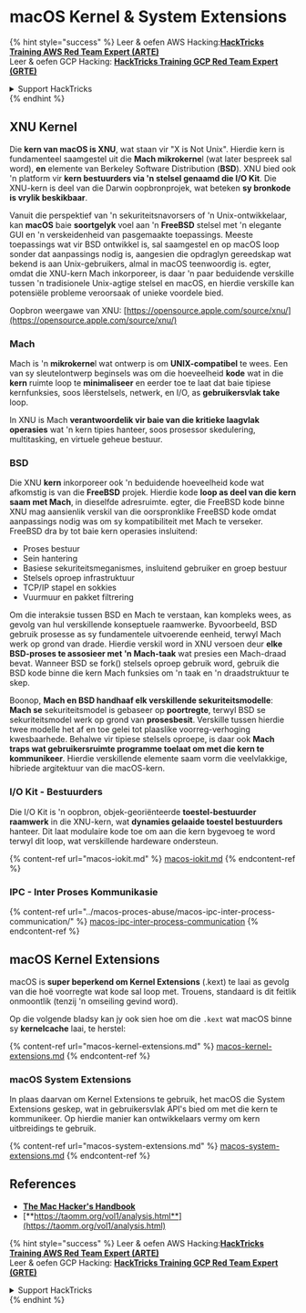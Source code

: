 # macOS Kernel & System Extensions

{% hint style="success" %}
Leer & oefen AWS Hacking:<img src="../../../.gitbook/assets/arte.png" alt="" data-size="line">[**HackTricks Training AWS Red Team Expert (ARTE)**](https://training.hacktricks.xyz/courses/arte)<img src="../../../.gitbook/assets/arte.png" alt="" data-size="line">\
Leer & oefen GCP Hacking: <img src="../../../.gitbook/assets/grte.png" alt="" data-size="line">[**HackTricks Training GCP Red Team Expert (GRTE)**<img src="../../../.gitbook/assets/grte.png" alt="" data-size="line">](https://training.hacktricks.xyz/courses/grte)

<details>

<summary>Support HackTricks</summary>

* Kyk na die [**subskripsie planne**](https://github.com/sponsors/carlospolop)!
* **Sluit aan by die** 💬 [**Discord groep**](https://discord.gg/hRep4RUj7f) of die [**telegram groep**](https://t.me/peass) of **volg** ons op **Twitter** 🐦 [**@hacktricks\_live**](https://twitter.com/hacktricks\_live)**.**
* **Deel hacking truuks deur PRs in te dien na die** [**HackTricks**](https://github.com/carlospolop/hacktricks) en [**HackTricks Cloud**](https://github.com/carlospolop/hacktricks-cloud) github repos.

</details>
{% endhint %}

## XNU Kernel

Die **kern van macOS is XNU**, wat staan vir "X is Not Unix". Hierdie kern is fundamenteel saamgestel uit die **Mach mikrokerne**l (wat later bespreek sal word), **en** elemente van Berkeley Software Distribution (**BSD**). XNU bied ook 'n platform vir **kern bestuurders via 'n stelsel genaamd die I/O Kit**. Die XNU-kern is deel van die Darwin oopbronprojek, wat beteken **sy bronkode is vrylik beskikbaar**.

Vanuit die perspektief van 'n sekuriteitsnavorsers of 'n Unix-ontwikkelaar, kan **macOS** baie **soortgelyk** voel aan 'n **FreeBSD** stelsel met 'n elegante GUI en 'n verskeidenheid van pasgemaakte toepassings. Meeste toepassings wat vir BSD ontwikkel is, sal saamgestel en op macOS loop sonder dat aanpassings nodig is, aangesien die opdraglyn gereedskap wat bekend is aan Unix-gebruikers, almal in macOS teenwoordig is. egter, omdat die XNU-kern Mach inkorporeer, is daar 'n paar beduidende verskille tussen 'n tradisionele Unix-agtige stelsel en macOS, en hierdie verskille kan potensiële probleme veroorsaak of unieke voordele bied.

Oopbron weergawe van XNU: [https://opensource.apple.com/source/xnu/](https://opensource.apple.com/source/xnu/)

### Mach

Mach is 'n **mikrokerne**l wat ontwerp is om **UNIX-compatibel** te wees. Een van sy sleutelontwerp beginsels was om die hoeveelheid **kode** wat in die **kern** ruimte loop te **minimaliseer** en eerder toe te laat dat baie tipiese kernfunksies, soos lêerstelsels, netwerk, en I/O, as **gebruikersvlak take** loop.

In XNU is Mach **verantwoordelik vir baie van die kritieke laagvlak operasies** wat 'n kern tipies hanteer, soos prosessor skedulering, multitasking, en virtuele geheue bestuur.

### BSD

Die XNU **kern** inkorporeer ook 'n beduidende hoeveelheid kode wat afkomstig is van die **FreeBSD** projek. Hierdie kode **loop as deel van die kern saam met Mach**, in dieselfde adresruimte. egter, die FreeBSD kode binne XNU mag aansienlik verskil van die oorspronklike FreeBSD kode omdat aanpassings nodig was om sy kompatibiliteit met Mach te verseker. FreeBSD dra by tot baie kern operasies insluitend:

* Proses bestuur
* Sein hantering
* Basiese sekuriteitsmeganismes, insluitend gebruiker en groep bestuur
* Stelsels oproep infrastruktuur
* TCP/IP stapel en sokkies
* Vuurmuur en pakket filtrering

Om die interaksie tussen BSD en Mach te verstaan, kan kompleks wees, as gevolg van hul verskillende konseptuele raamwerke. Byvoorbeeld, BSD gebruik prosesse as sy fundamentele uitvoerende eenheid, terwyl Mach werk op grond van drade. Hierdie verskil word in XNU versoen deur **elke BSD-proses te assosieer met 'n Mach-taak** wat presies een Mach-draad bevat. Wanneer BSD se fork() stelsels oproep gebruik word, gebruik die BSD kode binne die kern Mach funksies om 'n taak en 'n draadstruktuur te skep.

Boonop, **Mach en BSD handhaaf elk verskillende sekuriteitsmodelle**: **Mach se** sekuriteitsmodel is gebaseer op **poortregte**, terwyl BSD se sekuriteitsmodel werk op grond van **prosesbesit**. Verskille tussen hierdie twee modelle het af en toe gelei tot plaaslike voorreg-verhoging kwesbaarhede. Behalwe vir tipiese stelsels oproepe, is daar ook **Mach traps wat gebruikersruimte programme toelaat om met die kern te kommunikeer**. Hierdie verskillende elemente saam vorm die veelvlakkige, hibriede argitektuur van die macOS-kern.

### I/O Kit - Bestuurders

Die I/O Kit is 'n oopbron, objek-georiënteerde **toestel-bestuurder raamwerk** in die XNU-kern, wat **dynamies gelaaide toestel bestuurders** hanteer. Dit laat modulaire kode toe om aan die kern bygevoeg te word terwyl dit loop, wat verskillende hardeware ondersteun.

{% content-ref url="macos-iokit.md" %}
[macos-iokit.md](macos-iokit.md)
{% endcontent-ref %}

### IPC - Inter Proses Kommunikasie

{% content-ref url="../macos-proces-abuse/macos-ipc-inter-process-communication/" %}
[macos-ipc-inter-process-communication](../macos-proces-abuse/macos-ipc-inter-process-communication/)
{% endcontent-ref %}

## macOS Kernel Extensions

macOS is **super beperkend om Kernel Extensions** (.kext) te laai as gevolg van die hoë voorregte wat kode sal loop met. Trouens, standaard is dit feitlik onmoontlik (tenzij 'n omseiling gevind word).

Op die volgende bladsy kan jy ook sien hoe om die `.kext` wat macOS binne sy **kernelcache** laai, te herstel:

{% content-ref url="macos-kernel-extensions.md" %}
[macos-kernel-extensions.md](macos-kernel-extensions.md)
{% endcontent-ref %}

### macOS System Extensions

In plaas daarvan om Kernel Extensions te gebruik, het macOS die System Extensions geskep, wat in gebruikersvlak API's bied om met die kern te kommunikeer. Op hierdie manier kan ontwikkelaars vermy om kern uitbreidings te gebruik.

{% content-ref url="macos-system-extensions.md" %}
[macos-system-extensions.md](macos-system-extensions.md)
{% endcontent-ref %}

## References

* [**The Mac Hacker's Handbook**](https://www.amazon.com/-/es/Charlie-Miller-ebook-dp-B004U7MUMU/dp/B004U7MUMU/ref=mt\_other?\_encoding=UTF8\&me=\&qid=)
* [**https://taomm.org/vol1/analysis.html**](https://taomm.org/vol1/analysis.html)

{% hint style="success" %}
Leer & oefen AWS Hacking:<img src="../../../.gitbook/assets/arte.png" alt="" data-size="line">[**HackTricks Training AWS Red Team Expert (ARTE)**](https://training.hacktricks.xyz/courses/arte)<img src="../../../.gitbook/assets/arte.png" alt="" data-size="line">\
Leer & oefen GCP Hacking: <img src="../../../.gitbook/assets/grte.png" alt="" data-size="line">[**HackTricks Training GCP Red Team Expert (GRTE)**<img src="../../../.gitbook/assets/grte.png" alt="" data-size="line">](https://training.hacktricks.xyz/courses/grte)

<details>

<summary>Support HackTricks</summary>

* Kyk na die [**subskripsie planne**](https://github.com/sponsors/carlospolop)!
* **Sluit aan by die** 💬 [**Discord groep**](https://discord.gg/hRep4RUj7f) of die [**telegram groep**](https://t.me/peass) of **volg** ons op **Twitter** 🐦 [**@hacktricks\_live**](https://twitter.com/hacktricks\_live)**.**
* **Deel hacking truuks deur PRs in te dien na die** [**HackTricks**](https://github.com/carlospolop/hacktricks) en [**HackTricks Cloud**](https://github.com/carlospolop/hacktricks-cloud) github repos.

</details>
{% endhint %}
